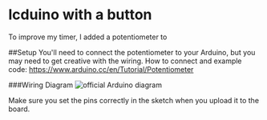 # lcduino with a button
To improve my timer, I added a potentiometer to

##Setup
You'll need to connect the potentiometer to your Arduino, but you may need to get creative with the wiring. How to connect and example code: https://www.arduino.cc/en/Tutorial/Potentiometer

###Wiring Diagram
![official Arduino diagram](https://www.arduino.cc/en/uploads/Tutorial/potentiometer.jpg)


Make sure you set the pins correctly in the sketch when you upload it to the board.
